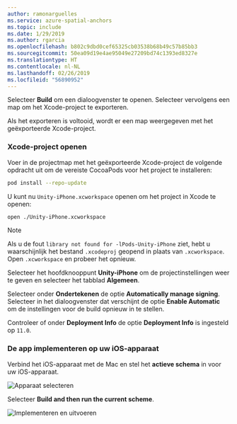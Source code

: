 ```yaml
---
author: ramonarguelles
ms.service: azure-spatial-anchors
ms.topic: include
ms.date: 1/29/2019
ms.author: rgarcia
ms.openlocfilehash: b802c9dbd0cef65325cb03538b68b49c57b85bb3
ms.sourcegitcommit: 50ea09d19e4ae95049e27209bd74c1393ed8327e
ms.translationtype: HT
ms.contentlocale: nl-NL
ms.lasthandoff: 02/26/2019
ms.locfileid: "56890952"
---
```

Selecteer **Build** om een dialoogvenster te openen. Selecteer vervolgens een map om het Xcode-project te exporteren.

Als het exporteren is voltooid, wordt er een map weergegeven met het geëxporteerde Xcode-project.

### <a name="open-the-xcode-project"></a>Xcode-project openen

Voer in de projectmap met het geëxporteerde Xcode-project de volgende opdracht uit om de vereiste CocoaPods voor het project te installeren:

```bash
pod install --repo-update
```

U kunt nu `Unity-iPhone.xcworkspace` openen om het project in Xcode te openen:

```bash
open ./Unity-iPhone.xcworkspace
```

> [!NOTE]
> Als u de fout `library not found for -lPods-Unity-iPhone` ziet, hebt u waarschijnlijk het bestand `.xcodeproj` geopend in plaats van `.xcworkspace`. Open `.xcworkspace` en probeer het opnieuw.

Selecteer het hoofdknooppunt **Unity-iPhone** om de projectinstellingen weer te geven en selecteer het tabblad **Algemeen**.

Selecteer onder **Ondertekenen** de optie **Automatically manage signing**. Selecteer in het dialoogvenster dat verschijnt de optie **Enable Automatic** om de instellingen voor de build opnieuw in te stellen.

Controleer of onder **Deployment Info** de optie **Deployment Info** is ingesteld op `11.0`.

### <a name="deploy-the-app-to-your-ios-device"></a>De app implementeren op uw iOS-apparaat

Verbind het iOS-apparaat met de Mac en stel het **actieve schema** in voor uw iOS-apparaat.

![Apparaat selecteren](./media/spatial-anchors-unity/select-device.png)

Selecteer **Build and then run the current scheme**.

![Implementeren en uitvoeren](./media/spatial-anchors-unity/deploy-run.png)